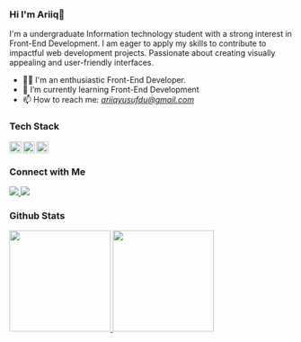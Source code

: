 ### Hi I'm Ariiq👋

I'm a undergraduate Information technology student with a strong interest in Front-End Development.  I am eager to apply my skills to contribute to impactful web development projects. Passionate about creating visually appealing and user-friendly interfaces.

- 👨‍💻 I'm an enthusiastic Front-End Developer.
- 🌱 I’m currently learning Front-End Development
- 📫 How to reach me: *ariiqyusufdu@gmail.com*

### Tech Stack
  <a href="https://developer.mozilla.org/en-US/docs/Web/JavaScript" target="_blank" rel="noreferrer"><img align="left" alt="JavaScript" title="JavaScript" width="21px" src="https://upload.wikimedia.org/wikipedia/commons/9/99/Unofficial_JavaScript_logo_2.svg" /></a>
  <a href="https://reactjs.org/" target="_blank" rel="noreferrer"><img align="left" alt="React" title="React" width="21px" src="https://cdn.worldvectorlogo.com/logos/react-2.svg" /></a>
  <a href="https://tailwindcss.com/" target="_blank" rel="noreferrer"><img src="https://www.vectorlogo.zone/logos/tailwindcss/tailwindcss-icon.svg" alt="tailwindcss" width="21"/></a>
  <br>
  
### Connect with Me
<p align="left">
  <a href="https://www.linkedin.com/in/ariiqyusuf/">
    <img src="https://img.shields.io/badge/LinkedIn-0077B5?style=flat-square&logo=linkedin&logoColor=white">
  </a>
  <a href="https://www.instagram.com/ariiqysf/">
    <img src="https://img.shields.io/badge/Instagram-E4405F?style=flat-square&logo=instagram&logoColor=white">
  </a>
</p>

### Github Stats
<p align="left">
<a href="https://github.com/yusufariiq">
  <img height="180em" src="https://github-readme-stats-eight-theta.vercel.app/api?username=yusufariiq&show_icons=true&theme=algolia&include_all_commits=true&count_private=true"/>
  <img height="180em" src="https://github-readme-stats-eight-theta.vercel.app/api/top-langs/?username=yusufariiq&layout=compact&langs_count=8&theme=algolia"/>
</a>
</p>

<!--
**yusufariiq/yusufariiq** is a ✨ _special_ ✨ repository because its `README.md` (this file) appears on your GitHub profile.

Here are some ideas to get you started:

- 🔭 I’m currently working on ...
- 🌱 I’m currently learning ...
- 👯 I’m looking to collaborate on ...
- 🤔 I’m looking for help with ...
- 💬 Ask me about ...
- 📫 How to reach me: ...
- 😄 Pronouns: ...
- ⚡ Fun fact: ...
-->
